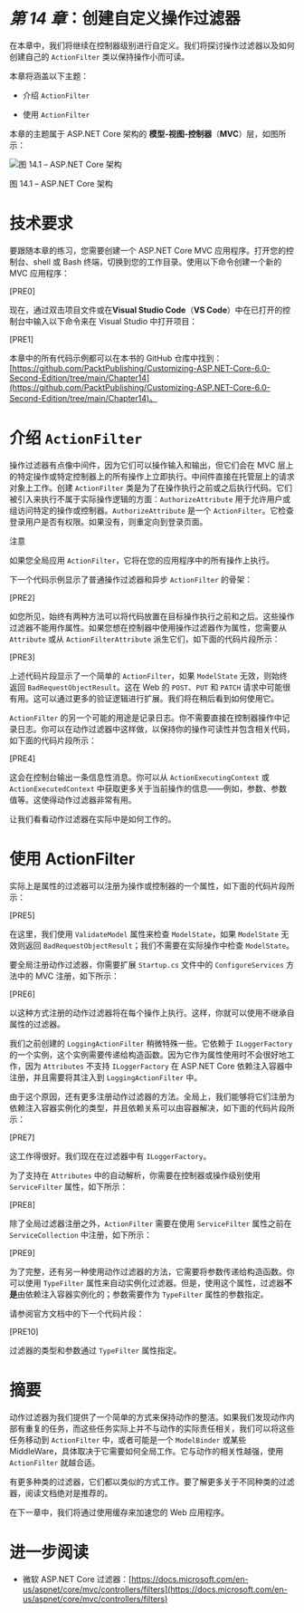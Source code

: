 # *第 14 章*：创建自定义操作过滤器

在本章中，我们将继续在控制器级别进行自定义。我们将探讨操作过滤器以及如何创建自己的 `ActionFilter` 类以保持操作小而可读。

本章将涵盖以下主题：

+   介绍 `ActionFilter`

+   使用 `ActionFilter`

本章的主题属于 ASP.NET Core 架构的 **模型-视图-控制器**（**MVC**）层，如图所示：

![图 14.1 – ASP.NET Core 架构](img/Figure_14.1_B17996.jpg)

图 14.1 – ASP.NET Core 架构

# 技术要求

要跟随本章的练习，您需要创建一个 ASP.NET Core MVC 应用程序。打开您的控制台、shell 或 Bash 终端，切换到您的工作目录。使用以下命令创建一个新的 MVC 应用程序：

[PRE0]

现在，通过双击项目文件或在**Visual Studio Code**（**VS Code**）中在已打开的控制台中输入以下命令来在 Visual Studio 中打开项目：

[PRE1]

本章中的所有代码示例都可以在本书的 GitHub 仓库中找到：[https://github.com/PacktPublishing/Customizing-ASP.NET-Core-6.0-Second-Edition/tree/main/Chapter14](https://github.com/PacktPublishing/Customizing-ASP.NET-Core-6.0-Second-Edition/tree/main/Chapter14)。

# 介绍 `ActionFilter`

操作过滤器有点像中间件，因为它们可以操作输入和输出，但它们会在 MVC 层上的特定操作或特定控制器上的所有操作上立即执行。中间件直接在托管层上的请求对象上工作。创建 `ActionFilter` 类是为了在操作执行之前或之后执行代码。它们被引入来执行不属于实际操作逻辑的方面：`AuthorizeAttribute` 用于允许用户或组访问特定的操作或控制器。`AuthorizeAttribute` 是一个 `ActionFilter`。它检查登录用户是否有权限。如果没有，则重定向到登录页面。

注意

如果您全局应用 `ActionFilter`，它将在您的应用程序中的所有操作上执行。

下一个代码示例显示了普通操作过滤器和异步 `ActionFilter` 的骨架：

[PRE2]

如您所见，始终有两种方法可以将代码放置在目标操作执行之前和之后。这些操作过滤器不能用作属性。如果您想在控制器中使用操作过滤器作为属性，您需要从 `Attribute` 或从 `ActionFilterAttribute` 派生它们，如下面的代码片段所示：

[PRE3]

上述代码片段显示了一个简单的 `ActionFilter`，如果 `ModelState` 无效，则始终返回 `BadRequestObjectResult`。这在 Web 的 `POST`、`PUT` 和 `PATCH` 请求中可能很有用。这可以通过更多的验证逻辑进行扩展。我们将在稍后看到如何使用它。

`ActionFilter` 的另一个可能的用途是记录日志。你不需要直接在控制器操作中记录日志。你可以在动作过滤器中这样做，以保持你的操作可读性并包含相关代码，如下面的代码片段所示：

[PRE4]

这会在控制台输出一条信息性消息。你可以从 `ActionExecutingContext` 或 `ActionExecutedContext` 中获取更多关于当前操作的信息——例如，参数、参数值等。这使得动作过滤器非常有用。

让我们看看动作过滤器在实际中是如何工作的。

# 使用 ActionFilter

实际上是属性的过滤器可以注册为操作或控制器的一个属性，如下面的代码片段所示：

[PRE5]

在这里，我们使用 `ValidateModel` 属性来检查 `ModelState`，如果 `ModelState` 无效则返回 `BadRequestObjectResult`；我们不需要在实际操作中检查 `ModelState`。

要全局注册动作过滤器，你需要扩展 `Startup.cs` 文件中的 `ConfigureServices` 方法中的 MVC 注册，如下所示：

[PRE6]

以这种方式注册的动作过滤器将在每个操作上执行。这样，你就可以使用不继承自属性的过滤器。

我们之前创建的 `LoggingActionFilter` 稍微特殊一些。它依赖于 `ILoggerFactory` 的一个实例，这个实例需要传递给构造函数。因为它作为属性使用时不会很好地工作，因为 `Attributes` 不支持 `ILoggerFactory` 在 ASP.NET Core 依赖注入容器中注册，并且需要将其注入到 `LoggingActionFilter` 中。

由于这个原因，还有更多注册动作过滤器的方法。全局上，我们能够将它们注册为依赖注入容器实例化的类型，并且依赖关系可以由容器解决，如下面的代码片段所示：

[PRE7]

这工作得很好。我们现在在过滤器中有 `ILoggerFactory`。

为了支持在 `Attributes` 中的自动解析，你需要在控制器或操作级别使用 `ServiceFilter` 属性，如下所示：

[PRE8]

除了全局过滤器注册之外，`ActionFilter` 需要在使用 `ServiceFilter` 属性之前在 `ServiceCollection` 中注册，如下所示：

[PRE9]

为了完整，还有另一种使用动作过滤器的方法，它需要将参数传递给构造函数。你可以使用 `TypeFilter` 属性来自动实例化过滤器。但是，使用这个属性，过滤器**不是**由依赖注入容器实例化的；参数需要作为 `TypeFilter` 属性的参数指定。

请参阅官方文档中的下一个代码片段：

[PRE10]

过滤器的类型和参数通过 `TypeFilter` 属性指定。

# 摘要

动作过滤器为我们提供了一个简单的方式来保持动作的整洁。如果我们发现动作内部有重复的任务，而这些任务实际上并不与动作的实际责任相关，我们可以将这些任务移动到 `ActionFilter` 中，或者可能是一个 `ModelBinder` 或某些 MiddleWare，具体取决于它需要如何全局工作。它与动作的相关性越强，使用 `ActionFilter` 就越合适。

有更多种类的过滤器，它们都以类似的方式工作。要了解更多关于不同种类的过滤器，阅读文档绝对是推荐的。

在下一章中，我们将通过使用缓存来加速您的 Web 应用程序。

# 进一步阅读

+   微软 ASP.NET Core 过滤器：[https://docs.microsoft.com/en-us/aspnet/core/mvc/controllers/filters](https://docs.microsoft.com/en-us/aspnet/core/mvc/controllers/filters)
